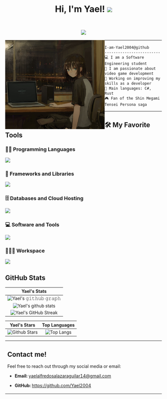 <h1 align="center">
Hi, I'm Yael!
  <img src="https://media.giphy.com/media/hvRJCLFzcasrR4ia7z/giphy.gif" width="30"></h1>
 <!--<img src="https://komarev.com/ghpvc/?username=I-am-vishalmaurya&label=Profile%20Views&color=0e75b6&style=flat" align='right' alt="vishalmaurya" />-->
<br/>

<!-- Typing SVG by DenverCoder1 - https://github.com/DenverCoder1/readme-typing-svg -->
<p align="center">
  <a href="https://github.com/DenverCoder1/readme-typing-svg"><img src="https://readme-typing-svg.herokuapp.com?lines=Software+Engineering+Student;Always%20learning%20new%20things&center=true&width=380&height=45"></a>
</p>

<img align="left" src="https://github.com/I-am-vishalmaurya/I-am-vishalmaurya/blob/main/cropped_image.png" alt="Unfortunately I didn't find the author of the pic, feel to open a pull request if found" width="320" />
<hr>

```
I-am-Yael2004@github
-------------------------
💻 I am a Software Engineering student
📝 I am passionate about video game development
🔭 Working on improving my skills as a developer
🌟 Main languages: C#, Rust
🎮 Fan of the Shin Megami Tensei Persona saga
```
<hr>


## 🛠️ My Favorite Tools

### 👨‍💻 Programming Languages

<p>
    <img src="https://skillicons.dev/icons?i=java,cs,cpp,rust" /> 
  
### 🧰 Frameworks and Libraries

<p>
    <img src="https://skillicons.dev/icons?i=dotnet" />
</p>

### 🗄️ Databases and Cloud Hosting

<p>
    <img src="https://skillicons.dev/icons?i=mysql" />
</p>

### 💻 Software and Tools

<p>
    <img src="https://skillicons.dev/icons?i=git,vscode,visualstudio" />
</p>

### 👨🏽‍💻 Workspace
<p>
    <img src="https://skillicons.dev/icons?i=windows" />
</p>


## GitHub Stats


|                                                                     Yael's Stats                                                                     |
|:------------------------------------------------------------------------------------------------------------------------------------------------------:|
| ![Yael's 𝚐𝚒𝚝𝚑𝚞𝚋 𝚐𝚛𝚊𝚙𝚑](https://activity-graph.herokuapp.com/graph?username=Yael2004&theme=react-dark&hide_border=true&area=true) |
| ![Yael's github stats](https://github-readme-stats.vercel.app/api?username=Yael2004&show_icons=true&theme=algolia)              | 
| ![Yael's GitHub Streak](https://github-readme-streak-stats.herokuapp.com/?user=Yael2004&theme=algolia)                    | 
    

|                                                                                                      Yael's Stars                                                                                                       |                                                           Top Languages                                                           |      
|:-------------------------------------------------------------------------------------------------------------------------------------------------------------------------------------------------------------------------:|:---------------------------------------------------------------------------------------------------------------------------------:|
| ![Github Stars](https://github-readme-stats.vercel.app/api?username=Yael2004&show_icons=true&locale=en&count_private=true&hide_rank=true&custom_title=My%20GitHub%20Stats&disable_animations=true&theme=algolia) | ![Top Langs](https://github-readme-stats.vercel.app/api/top-langs/?username=Yael2004&langs_count=8&theme=algolia&layout=compact) |



<table style="border: none">
  <tr>
    <td width="50%" valign="top">

## Contact me!

Feel free to reach out through my social media or email:

- **Email:** <a href="mailto:yaelalfredosalazaraguilar14@gmail.com">yaelalfredosalazaraguilar14@gmail.com</a>  
- **GitHub:** <a href="https://github.com/Yael2004">https://github.com/Yael2004</a>  

    </td>
  </tr>
</table>



